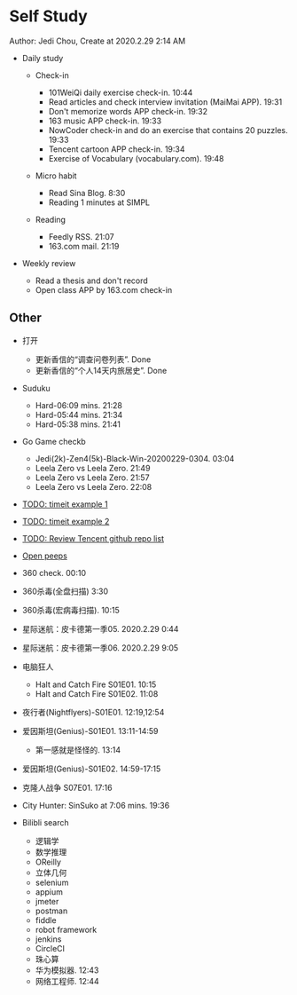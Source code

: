 # Self Study

Author: Jedi Chou, Create at 2020.2.29 2:14 AM

* Daily study
  * Check-in
    * 101WeiQi daily exercise check-in. 10:44
    * Read articles and check interview invitation (MaiMai APP). 19:31
    * Don't memorize words APP check-in. 19:32
    * 163 music APP check-in. 19:33
    * NowCoder check-in and do an exercise that contains 20 puzzles. 19:33
    * Tencent cartoon APP check-in. 19:34
    * Exercise of Vocabulary (vocabulary.com). 19:48

  * Micro habit
    * Read Sina Blog. 8:30
    * Reading 1 minutes at SIMPL

  * Reading
    * Feedly RSS. 21:07
    * 163.com mail. 21:19

* Weekly review
  * Read a thesis and don't record
  * Open class APP by 163.com check-in

## Other

* 打开
  * 更新香信的“调查问卷列表”. Done
  * 更新香信的“个人14天内旅居史”. Done

* Suduku
  * Hard-06:09 mins. 21:28
  * Hard-05:44 mins. 21:34
  * Hard-05:38 mins. 21:41

* Go Game checkb
  * Jedi(2k)-Zen4(5k)-Black-Win-20200229-0304. 03:04
  * Leela Zero vs Leela Zero. 21:49
  * Leela Zero vs Leela Zero. 21:57
  * Leela Zero vs Leela Zero. 22:08

* [TODO: timeit example 1](https://www.geeksforgeeks.org/timeit-python-examples/)
* [TODO: timeit example 2](https://www.guru99.com/timeit-python-examples.html)
* [TODO: Review Tencent github repo list](https://github.com/Tencent)
* [Open peeps](https://www.openpeeps.com/)

* 360 check. 00:10
* 360杀毒(全盘扫描) 3:30
* 360杀毒(宏病毒扫描). 10:15

* 星际迷航：皮卡德第一季05. 2020.2.29 0:44
* 星际迷航：皮卡德第一季06. 2020.2.29 9:05
* 电脑狂人
  * Halt and Catch Fire S01E01. 10:15
  * Halt and Catch Fire S01E02. 11:08
* 夜行者(Nightflyers)-S01E01. 12:19,12:54
* 爱因斯坦(Genius)-S01E01. 13:11-14:59
  * 第一感就是怪怪的. 13:14
* 爱因斯坦(Genius)-S01E02. 14:59-17:15
* 克隆人战争 S07E01. 17:16
* City Hunter: SinSuko at 7:06 mins. 19:36

* Bilibli search
  * 逻辑学
  * 数学推理
  * OReilly
  * 立体几何
  * selenium
  * appium
  * jmeter
  * postman
  * fiddle
  * robot framework
  * jenkins
  * CircleCI
  * 珠心算
  * 华为模拟器. 12:43
  * 网络工程师. 12:44
